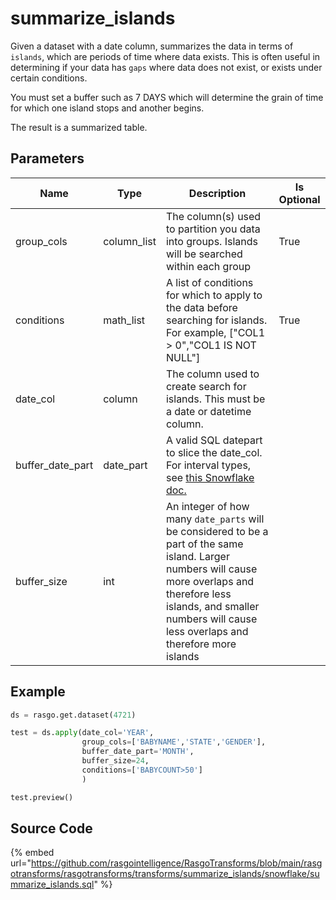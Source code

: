 

# summarize_islands

Given a dataset with a date column, summarizes the data in terms of `islands`, which are periods of time where data exists. 
This is often useful in determining if your data has `gaps` where data does not exist, or exists under certain conditions.

You must set a buffer such as 7 DAYS which will determine the grain of time for which one island stops and another begins. 
 
The result is a summarized table. 


## Parameters

|       Name       |    Type     |                                                                                                              Description                                                                                                               | Is Optional |
| ---------------- | ----------- | -------------------------------------------------------------------------------------------------------------------------------------------------------------------------------------------------------------------------------------- | ----------- |
| group_cols       | column_list | The column(s) used to partition you data into groups. Islands will be searched within each group                                                                                                                                       | True        |
| conditions       | math_list   | A list of conditions for which to apply to the data before searching for islands. For example, ["COL1 > 0","COL1 IS NOT NULL"]                                                                                                         | True        |
| date_col         | column      | The column used to create search for islands. This must be a date or datetime column.                                                                                                                                                  |             |
| buffer_date_part | date_part   | A valid SQL datepart to slice the date_col. For interval types, see [this Snowflake doc.](https://docs.snowflake.com/en/sql-reference/data-types-datetime.html#interval-constants)                                                     |             |
| buffer_size      | int         | An integer of how many `date_parts` will be considered to be a part of the same island.  Larger numbers will cause more overlaps and therefore less islands, and  smaller numbers will cause less overlaps and therefore more islands  |             |


## Example

```python
ds = rasgo.get.dataset(4721)

test = ds.apply(date_col='YEAR',
                group_cols=['BABYNAME','STATE','GENDER'],
                buffer_date_part='MONTH',
                buffer_size=24,
                conditions=['BABYCOUNT>50']
                )

test.preview()

```

## Source Code

{% embed url="https://github.com/rasgointelligence/RasgoTransforms/blob/main/rasgotransforms/rasgotransforms/transforms/summarize_islands/snowflake/summarize_islands.sql" %}


